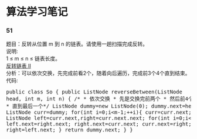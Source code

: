# 算法学习笔记   
### 51
题目：反转从位置 m 到 n 的链表。请使用一趟扫描完成反转。  
说明:  
1 ≤ m ≤ n ≤ 链表长度。  
[反转链表 II](https://leetcode-cn.com/problems/reverse-linked-list-ii/description/)   
分析：可以依次交换，先完成前看2个，随着向后遍历，完成前3个4个直到结束。  
代码:<pre>public class So {
    public ListNode reverseBetween(ListNode head, int m, int n) {
        /*
        * 依次交换
        * 先是交换完前两个
        * 然后前4个
        * ...
        * 直到最后一个*/
        ListNode dummy=new ListNode(0);
        dummy.next=head;
        ListNode curr=dummy;
        for(int i=0;i<m-1;++i){
            curr=curr.next;
        }
        ListNode left=curr.next,right=curr.next.next;
        for(int i=0;i<n-m;++i){
            left.next=right.next;
            right.next=curr.next;
            curr.next=right;
            right=left.next;
        }
        return dummy.next;
    }
}
</pre>